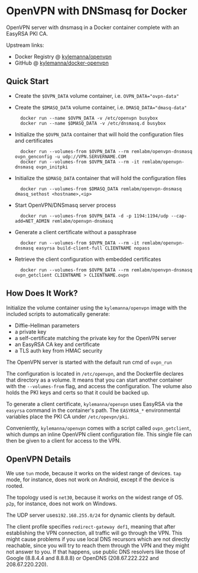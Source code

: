 # OpenVPN with DNSmasq for Docker

OpenVPN server with dnsmasq in a Docker container complete with an EasyRSA PKI CA.

Upstream links:

* Docker Registry @ [kylemanna/openvpn](https://registry.hub.docker.com/u/kylemanna/openvpn)
* GitHub @ [kylemanna/docker-openvpn](https://github.com/kylemanna/docker-openvpn)

## Quick Start

* Create the `$OVPN_DATA` volume container, i.e. `OVPN_DATA="ovpn-data"`
* Create the `$DMASQ_DATA` volume container, i.e. `DMASQ_DATA="dmasq-data"`

        docker run --name $OVPN_DATA -v /etc/openvpn busybox
        docker run --name $DMASQ_DATA -v /etc/dnsmasq.d busybox

* Initialize the `$OVPN_DATA` container that will hold the configuration files and certificates

        docker run --volumes-from $OVPN_DATA --rm remlabm/openvpn-dnsmasq ovpn_genconfig -u udp://VPN.SERVERNAME.COM
        docker run --volumes-from $OVPN_DATA --rm -it remlabm/openvpn-dnsmasq ovpn_initpki

* Initialize the `$DMASQ_DATA` container that will hold the configuration files

        docker run --volumes-from $DMASQ_DATA remlabm/openvpn-dnsmasq dmasq_sethost <hostname>,<ip>

* Start OpenVPN/DNSmasq server process

        docker run --volumes-from $OVPN_DATA -d -p 1194:1194/udp --cap-add=NET_ADMIN remlabm/openvpn-dnsmasq

* Generate a client certificate without a passphrase

        docker run --volumes-from $OVPN_DATA --rm -it remlabm/openvpn-dnsmasq easyrsa build-client-full CLIENTNAME nopass

* Retrieve the client configuration with embedded certificates

        docker run --volumes-from $OVPN_DATA --rm remlabm/openvpn-dnsmasq ovpn_getclient CLIENTNAME > CLIENTNAME.ovpn


## How Does It Work?

Initialize the volume container using the `kylemanna/openvpn` image with the
included scripts to automatically generate:

- Diffie-Hellman parameters
- a private key
- a self-certificate matching the private key for the OpenVPN server
- an EasyRSA CA key and certificate
- a TLS auth key from HMAC security

The OpenVPN server is started with the default run cmd of `ovpn_run`

The configuration is located in `/etc/openvpn`, and the Dockerfile
declares that directory as a volume. It means that you can start another
container with the `--volumes-from` flag, and access the configuration.
The volume also holds the PKI keys and certs so that it could be backed up.

To generate a client certificate, `kylemanna/openvpn` uses EasyRSA via the
`easyrsa` command in the container's path.  The `EASYRSA_*` environmental
variables place the PKI CA under `/etc/opevpn/pki`.

Conveniently, `kylemanna/openvpn` comes with a script called `ovpn_getclient`,
which dumps an inline OpenVPN client configuration file.  This single file can
then be given to a client for access to the VPN.


## OpenVPN Details

We use `tun` mode, because it works on the widest range of devices.
`tap` mode, for instance, does not work on Android, except if the device
is rooted.

The topology used is `net30`, because it works on the widest range of OS.
`p2p`, for instance, does not work on Windows.

The UDP server uses`192.168.255.0/24` for dynamic clients by default.

The client profile specifies `redirect-gateway def1`, meaning that after
establishing the VPN connection, all traffic will go through the VPN.
This might cause problems if you use local DNS recursors which are not
directly reachable, since you will try to reach them through the VPN
and they might not answer to you. If that happens, use public DNS
resolvers like those of Google (8.8.4.4 and 8.8.8.8) or OpenDNS
(208.67.222.222 and 208.67.220.220).

